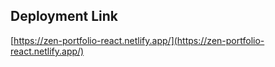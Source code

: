 ## Deployment Link

[https://zen-portfolio-react.netlify.app/](https://zen-portfolio-react.netlify.app/)
